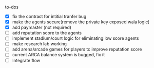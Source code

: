 to-dos

 - [x] fix the contract for intitial tranfer bug
 - [x] make the agents secure(remove the private key exposed wala logic)
 - [x] add paymaster (not required)
 - [ ] add reputation score to the agents
 - [ ] implement stadium/court logic for eliminating low score agents
 - [ ] make research lab working
 - [ ] add arena/arcade games for players to improve reputation score
 - [ ] current ARCA balance system is bugged, fix it
 - [ ] Integrate flow

